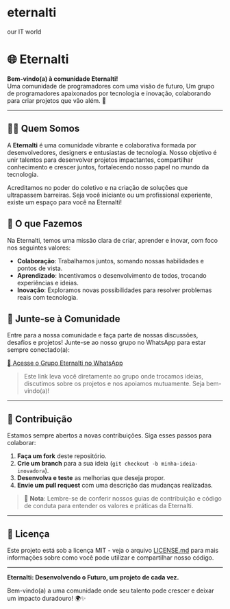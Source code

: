 # eternalti
our IT world

# 🌐 Eternalti

**Bem-vindo(a) à comunidade Eternalti!**  
Uma comunidade de programadores com uma visão de futuro, Um grupo de programadores apaixonados por tecnologia e inovação, colaborando para criar projetos que vão além.  🚀

---

## 🧑‍💻 Quem Somos

A **Eternalti** é uma comunidade vibrante e colaborativa formada por desenvolvedores, designers e entusiastas de tecnologia. Nosso objetivo é unir talentos para desenvolver projetos impactantes, compartilhar conhecimento e crescer juntos, fortalecendo nosso papel no mundo da tecnologia.

Acreditamos no poder do coletivo e na criação de soluções que ultrapassem barreiras. Seja você iniciante ou um profissional experiente, existe um espaço para você na Eternalti!

## 🎯 O que Fazemos

Na Eternalti, temos uma missão clara de criar, aprender e inovar, com foco nos seguintes valores:

- **Colaboração**: Trabalhamos juntos, somando nossas habilidades e pontos de vista.
- **Aprendizado**: Incentivamos o desenvolvimento de todos, trocando experiências e ideias.
- **Inovação**: Exploramos novas possibilidades para resolver problemas reais com tecnologia.

## 🤝 Junte-se à Comunidade

Entre para a nossa comunidade e faça parte de nossas discussões, desafios e projetos! Junte-se ao nosso grupo no WhatsApp para estar sempre conectado(a):

[🔗 Acesse o Grupo Eternalti no WhatsApp](https://chat.whatsapp.com/DE8HBAax0wF3WXWASSVk3C)

> Este link leva você diretamente ao grupo onde trocamos ideias, discutimos sobre os projetos e nos apoiamos mutuamente. Seja bem-vindo(a)!

---

## 🌱 Contribuição

Estamos sempre abertos a novas contribuições. Siga esses passos para colaborar:

1. **Faça um fork** deste repositório.
2. **Crie um branch** para a sua ideia (`git checkout -b minha-ideia-inovadora`).
3. **Desenvolva e teste** as melhorias que deseja propor.
4. **Envie um pull request** com uma descrição das mudanças realizadas.

> 📌 **Nota**: Lembre-se de conferir nossos guias de contribuição e código de conduta para entender os valores e práticas da Eternalti.

---

## 📜 Licença

Este projeto está sob a licença MIT - veja o arquivo [LICENSE.md](LICENSE.md) para mais informações sobre como você pode utilizar e compartilhar nosso código.

---

**Eternalti: Desenvolvendo o Futuro, um projeto de cada vez.**

Bem-vindo(a) a uma comunidade onde seu talento pode crescer e deixar um impacto duradouro! 🌍✨
